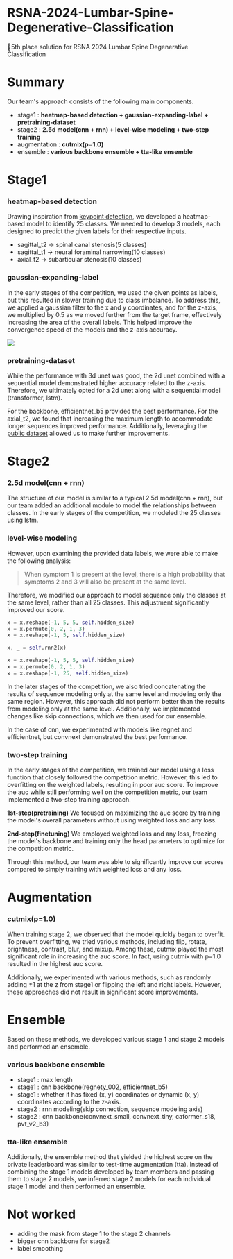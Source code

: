 # RSNA-2024-Lumbar-Spine-Degenerative-Classification
🥇5th place solution for RSNA 2024 Lumbar Spine Degenerative Classification


# Summary
Our team's approach consists of the following main components. 
- stage1 : **heatmap-based detection + gaussian-expanding-label + pretraining-dataset**
- stage2 : **2.5d model(cnn + rnn) + level-wise modeling + two-step training**
- augmentation : **cutmix(p=1.0)**
- ensemble : **various backbone ensemble + tta-like ensemble**

# Stage1
### heatmap-based detection
Drawing inspiration from [keypoint detection](https://paperswithcode.com/task/keypoint-detection), we developed a heatmap-based model to identify 25 classes. We needed to develop 3 models, each designed to predict the given labels for their respective inputs.

- sagittal_t2 -> spinal canal stenosis(5 classes)
- sagittal_t1 -> neural foraminal narrowing(10 classes)
- axial_t2 -> subarticular stenosis(10 classes)

### gaussian-expanding-label
In the early stages of the competition, we used the given points as labels, but this resulted in slower training due to class imbalance. To address this, we applied a gaussian filter to the x and y coordinates, and for the z-axis, we multiplied by 0.5 as we moved further from the target frame, effectively increasing the area of the overall labels. This helped improve the convergence speed of the models and the z-axis accuracy.

![](https://www.googleapis.com/download/storage/v1/b/kaggle-forum-message-attachments/o/inbox%2F8251891%2F69ed9f40fda16547c482d67810081a25%2Fheatmap-image.png?generation=1728448201888004&alt=media)

### pretraining-dataset
While the performance with 3d unet was good, the 2d unet combined with a sequential model demonstrated higher accuracy related to the z-axis. Therefore, we ultimately opted for a 2d unet along with a sequential model (transformer, lstm).

For the backbone, efficientnet_b5 provided the best performance. For the axial_t2, we found that increasing the maximum length to accommodate longer sequences improved performance. Additionally, leveraging the [public dataset](https://www.kaggle.com/datasets/brendanartley/lumbar-coordinate-pretraining-dataset) allowed us to make further improvements.

# Stage2
### 2.5d model(cnn + rnn)
The structure of our model is similar to a typical 2.5d model(cnn + rnn), but our team added an additional module to model the relationships between classes. In the early stages of the competition, we modeled the 25 classes using lstm. 

### level-wise modeling
However, upon examining the provided data labels, we were able to make the following analysis:

>When symptom 1 is present at the level, there is a high probability that symptoms 2 and 3 will also be present at the same level. 

Therefore, we modified our approach to model sequence only the classes at the same level, rather than all 25 classes. This adjustment significantly improved our score. 

```python
x = x.reshape(-1, 5, 5, self.hidden_size)
x = x.permute(0, 2, 1, 3)
x = x.reshape(-1, 5, self.hidden_size)

x, _ = self.rnn2(x)

x = x.reshape(-1, 5, 5, self.hidden_size)
x = x.permute(0, 2, 1, 3)
x = x.reshape(-1, 25, self.hidden_size)
```

In the later stages of the competition, we also tried concatenating the results of sequence modeling only at the same level and modeling only the same region. However, this approach did not perform better than the results from modeling only at the same level. Additionally, we implemented changes like skip connections, which we then used for our ensemble.

In the case of cnn, we experimented with models like regnet and efficientnet, but convnext demonstrated the best performance.

### two-step training
In the early stages of the competition, we trained our model using a loss function that closely followed the competition metric. However, this led to overfitting on the weighted labels, resulting in poor auc score. To improve the auc while still performing well on the competition metric, our team implemented a two-step training approach.

**1st-step(pretraining)**
We focused on maximizing the auc score by training the model's overall parameters without using weighted loss and any loss.

**2nd-step(finetuning)**
We employed weighted loss and any loss, freezing the model's backbone and training only the head parameters to optimize for the competition metric.

Through this method, our team was able to significantly improve our scores compared to simply training with weighted loss and any loss.

# Augmentation
### cutmix(p=1.0)
When training stage 2, we observed that the model quickly began to overfit. To prevent overfitting, we tried various methods, including flip, rotate, brightness, contrast, blur, and mixup. Among these, cutmix played the most significant role in increasing the auc score. In fact, using cutmix with p=1.0 resulted in the highest auc score.

Additionally, we experimented with various methods, such as randomly adding ±1 at the z from stage1 or flipping the left and right labels. However, these approaches did not result in significant score improvements.

# Ensemble
Based on these methods, we developed various stage 1 and stage 2 models and performed an ensemble.

### various backbone ensemble
- stage1 : max length
- stage1 : cnn backbone(regnety_002, efficientnet_b5)
- stage1 : whether it has fixed (x, y) coordinates or dynamic (x, y) coordinates according to the z-axis.
- stage2 : rnn modeling(skip connection, sequence modeling axis)
- stage2 : cnn backbone(convnext_small, convnext_tiny, caformer_s18, pvt_v2_b3)

### tta-like ensemble
Additionally, the ensemble method that yielded the highest score on the private leaderboard was similar to test-time augmentation (tta). Instead of combining the stage 1 models developed by team members and passing them to stage 2 models, we inferred stage 2 models for each individual stage 1 model and then performed an ensemble. 

# Not worked
- adding the mask from stage 1 to the stage 2 channels
- bigger cnn backbone for stage2
- label smoothing 

